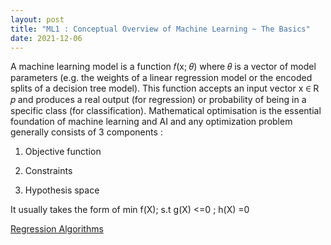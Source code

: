 ```yaml
---
layout: post
title: "ML1 : Conceptual Overview of Machine Learning ~ The Basics"
date: 2021-12-06
---
```


A machine learning model is a function 𝑓(x; 𝜃) where 𝜃 is a vector of model parameters (e.g. the weights of a linear regression model or the encoded splits of a decision tree model). This function accepts an input vector x ∈ R 𝑝 and produces a real output (for regression) or probability of being in a specific class (for classification). Mathematical optimisation is the essential foundation of machine learning and AI and any optimization problem generally consists of 3 components : 

1) Objective function

2) Constraints

3) Hypothesis space 

It usually takes the form of min f(X); s.t g(X) <=0 ; h(X) =0

  
[Regression Algorithms](https://anannya2021.github.io/blog/2021/12/06/regression)



